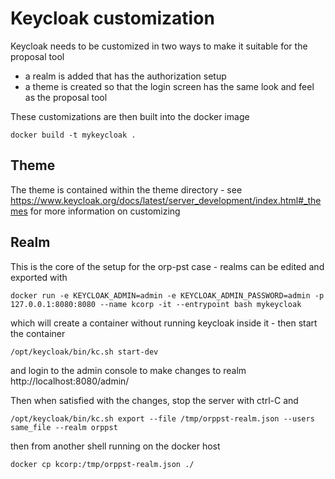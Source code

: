 Keycloak customization
======================

Keycloak needs to be customized in two ways to make it suitable for the proposal tool

* a realm is added that has the authorization setup 
* a theme is created so that the login screen has the same look and feel as the proposal tool

These customizations are then built into the docker image

```shell
docker build -t mykeycloak .
```



## Theme

The theme is contained within the theme directory - see https://www.keycloak.org/docs/latest/server_development/index.html#_themes for more information on customizing



## Realm

This is the core of the setup for the orp-pst case - realms can be edited and exported with

```shell
docker run -e KEYCLOAK_ADMIN=admin -e KEYCLOAK_ADMIN_PASSWORD=admin -p 127.0.0.1:8080:8080 --name kcorp -it --entrypoint bash mykeycloak
```
which will create a container without running keycloak inside it - then start the container

```shell
/opt/keycloak/bin/kc.sh start-dev
```

and login to the admin console to make changes to realm http://localhost:8080/admin/ 

Then when satisfied with the changes, stop the server with ctrl-C and

```shell
/opt/keycloak/bin/kc.sh export --file /tmp/orppst-realm.json --users same_file --realm orppst
```

then from another shell running on the docker host

```shell
docker cp kcorp:/tmp/orppst-realm.json ./
```






